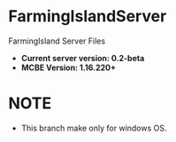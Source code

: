 # FarmingIslandServer
FarmingIsland Server Files


* **Current server version: 0.2-beta** 
* **MCBE Version: 1.16.220+** 

# NOTE
* This branch make only for windows OS.
